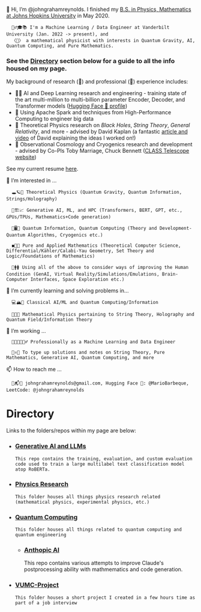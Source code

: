 👋 Hi, I’m @johngrahamreynolds. I finished my <ins>B.S. in Physics, Mathematics at Johns Hopkins University</ins> in May 2020. 

      👱‍♂️🎓📚 I'm a Machine Learning / Data Engineer at Vanderbilt University (Jan. 2022 -> present), and
      〈🌌〉 a mathematical physicist with interests in Quantum Gravity, AI, Quantum Computing, and Pure Mathematics.

### See the <ins>Directory</ins> section below for a guide to all the info housed on my page.

My background of research (📖) and professional (🔩) experience includes:

- 🔩📖 AI and Deep Learning research and engineering - training state of the art multi-million to multi-billion parameter Encoder, Decoder, and Transformer models ([Hugging Face 🤗 profile](https://huggingface.co/MarioBarbeque))
- 🔩 Using Apache Spark and techniques from High-Performance Computing to engineer big data
- 📖 Theoretical Physics research on *Black Holes*, *String Theory*, *General Relativity*, and more - advised by David Kaplan (a fantastic [article and video](https://www.quantamagazine.org/wormhole-entanglement-and-the-firewall-paradox-20150424/) of David explaining the ideas I worked on!)
- 📖 Observational Cosmology and Cryogenics research and development - advised by Co-PIs Toby Marriage, Chuck Bennett ([CLASS Telescope website](https://sites.krieger.jhu.edu/class/))

See my current resume [here](https://github.com/johngrahamreynolds).
      
👀 I’m interested in ... 

      🕳🪐🔮 Theoretical Physics (Quantum Gravity, Quantum Information, Strings/Holography)

      🤖🏗📈 Generative AI, ML, and HPC (Transformers, BERT, GPT, etc., GPUs/TPUs, Mathematics+Code generation)
      
      🔬🖥🤏 Quantum Information, Quantum Computing (Theory and Development- Quantum Algorithms, Cryogenics etc.)

      ◼️🧮➗ Pure and Applied Mathematics (Theoretical Computer Science, Differential/Kähler/Calabi-Yau Geometry, Set Theory and Logic/Foundations of Mathematics)
      
      🧪🚹🚺 Using all of the above to consider ways of improving the Human Condition (GenAI, Virtual Reality/Simulations/Emulations, Brain-Computer Interfaces, Space Exploration etc.)
      
🌱 I’m currently learning and solving problems in...

      💻🏔🧠 Classical AI/ML and Quantum Computing/Information
     
      👾🚀🔀 Mathematical Physics pertaining to String Theory, Holography and Quantum Field/Information Theory
     
🏧 I’m working ...

      👨‍💻👨‍🔬👷‍♂️ Professionally as a Machine Learning and Data Engineer
      
      🧵⚛️📓 To type up solutions and notes on String Theory, Pure Mathematics, Generative AI, Quantum Computing, and more

📫 How to reach me ...
      
      📩📬📧 johngrahamreynolds@gmail.com, Hugging Face 🤗: @MarioBarbeque, LeetCode: @johngrahamreynolds

# Directory

Links to the folders/repos within my page are below: 

- ### [Generative AI and LLMs](https://github.com/johngrahamreynolds/RoBERTa-base-DReiFT)
      This repo contains the training, evaluation, and custom evaluation code used to train a large multilabel text classification model atop RoBERTa.

- ### [Physics Research](https://github.com/johngrahamreynolds/Physics)
      This folder houses all things physics research related (mathematical physics, experimental physics, etc.)

- ### [Quantum Computing](https://github.com/johngrahamreynolds/QuantumComputing)
      This folder houses all things related to quantum computing and quantum engineering

  - ### [Anthopic AI](https://github.com/johngrahamreynolds/Anthropic)
      This repo contains various attempts to improve Claude's postprocessing ability with mathmematics and code generation.

- ### [VUMC-Project](https://github.com/johngrahamreynolds/VUMC-Project)
      This folder houses a short project I created in a few hours time as part of a job interview

